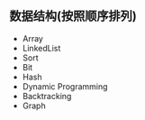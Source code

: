 ## 数据结构(按照顺序排列)

- Array
- LinkedList
- Sort
- Bit
- Hash
- Dynamic Programming
- Backtracking
- Graph
